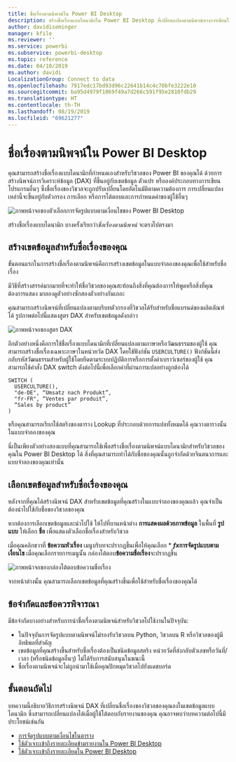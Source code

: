 ```yaml
---
title: ชื่อเรื่องตามนิพจน์ใน Power BI Desktop
description: สร้างชื่อเรื่องแบบไดนามิกใน Power BI Desktop ที่เปลี่ยนแปลงตามนิพจน์ทางการเขียนโปรแกรมโดยใช้การจัดรูปแบบทางโปรแกรมแบบมีเงื่อนไข
author: davidiseminger
manager: kfile
ms.reviewer: ''
ms.service: powerbi
ms.subservice: powerbi-desktop
ms.topic: reference
ms.date: 04/10/2019
ms.author: davidi
LocalizationGroup: Connect to data
ms.openlocfilehash: 7917edc17bd93d96c22641b14c4c70bfe3222e10
ms.sourcegitcommit: ba95d4979f1869f49a7d266c591f95e2810fdb29
ms.translationtype: HT
ms.contentlocale: th-TH
ms.lasthandoff: 08/19/2019
ms.locfileid: "69621277"
---
```

# <a name="expression-based-titles-in-power-bi-desktop"></a>ชื่อเรื่องตามนิพจน์ใน Power BI Desktop

คุณสามารถสร้างชื่อเรื่องแบบไดนามิกที่กำหนดเองสำหรับวิชวลของ Power BI ของคุณได้ ด้วยการสร้างนิพจน์การวิเคราะห์ข้อมูล (DAX) ที่ขึ้นอยู่กับเขตข้อมูล ตัวแปร หรือองค์ประกอบทางการเขียนโปรแกรมอื่นๆ ซึ่งชื่อเรื่องของวิชวลจะถูกปรับเปลี่ยนโดยอัตโนมัติตามความต้องการ การเปลี่ยนแปลงเหล่านี้จะขึ้นอยู่กับตัวกรอง การเลือก หรือการโต้ตอบและการกำหนดค่าของผู้ใช้อื่นๆ

![ภาพหน้าจอของตัวเลือกการจัดรูปแบบตามเงื่อนไขของ Power BI Desktop](media/desktop-conditional-formatting-visual-titles/expression-based-title-01.png)

สร้างชื่อเรื่องแบบไดนามิก บางครั้งเรียกว่า*ชื่อเรื่องตามนิพจน์* จะตรงไปตรงมา 

## <a name="create-a-field-for-your-title"></a>สร้างเขตข้อมูลสำหรับชื่อเรื่องของคุณ

ขั้นตอนแรกในการสร้างชื่อเรื่องตามนิพจน์คือการสร้างเขตข้อมูลในแบบจำลองของคุณเพื่อใช้สำหรับชื่อเรื่อง 

มีวิธีที่สร้างสรรค์มากมายที่จะทำให้ชื่อวิชวลของคุณสะท้อนถึงสิ่งที่คุณต้องการให้พูดหรือสิ่งที่คุณต้องการแสดง มาลองดูตัวอย่างซักสองตัวอย่างกันเถอะ

คุณสามารถสร้างนิพจน์ที่เปลี่ยนแปลงตามบริบทตัวกรองที่วิชวลได้รับสำหรับชื่อแบรนด์ของผลิตภัณฑ์ได้ รูปภาพต่อไปนี้แสดงสูตร DAX สำหรับเขตข้อมูลดังกล่าว

![ภาพหน้าจอของสูตร DAX](media/desktop-conditional-formatting-visual-titles/expression-based-title-02.png)

อีกตัวอย่างหนึ่งคือการใช้ชื่อเรื่องแบบไดนามิกที่เปลี่ยนแปลงตามภาษาหรือวัฒนธรรมของผู้ใช้ คุณสามารถสร้างชื่อเรื่องเฉพาะภาษาในหน่วยวัด DAX โดยใช้ฟังก์ชัน `USERCULTURE()` ฟังก์ชันนี้ส่งกลับรหัสวัฒนธรรมสำหรับผู้ใช้โดยยึดตามระบบปฏิบัติการหรือการตั้งค่าเบราว์เซอร์ของผู้ใช้ คุณสามารถใช้คำสั่ง DAX switch ดังต่อไปนี้เพื่อเลือกค่าที่ผ่านการแปลอย่างถูกต้องได้ 

```
SWITCH (
  USERCULTURE(),
  "de-DE", “Umsatz nach Produkt”,
  "fr-FR", “Ventes par produit”,
  “Sales by product”
)
```

หรือคุณสามารถเรียกใช้สตริงของตาราง Lookup ที่ประกอบด้วยการแปลทั้งหมดได้ คุณวางตารางนั้นในแบบจำลองของคุณ 

นี่เป็นเพียงตัวอย่างสองแบบที่คุณสามารถใช้เพื่อสร้างชื่อเรื่องตามนิพจน์แบบไดนามิกสำหรับวิชวลของคุณใน Power BI Desktop ได้ สิ่งที่คุณสามารถทำได้กับชื่อของคุณนั้นถูกจำกัดด้วยจินตนาการและแบบจำลองของคุณเท่านั้น


## <a name="select-your-field-for-your-title"></a>เลือกเขตข้อมูลสำหรับชื่อเรื่องของคุณ

หลังจากที่คุณได้สร้างนิพจน์ DAX สำหรับเขตข้อมูลที่คุณสร้างในแบบจำลองของคุณแล้ว คุณจำเป็นต้องนำไปใช้กับชื่อของวิชวลของคุณ

หากต้องการเลือกเขตข้อมูลและนำไปใช้ ให้ไปที่บานหน้าต่าง **การแสดงผลด้วยภาพข้อมูล** ในพื้นที่ **รูปแบบ** ให้เลือก **ชื่อ** เพื่อแสดงตัวเลือกชื่อเรื่องสำหรับวิชวล 

เมื่อคุณคลิกขวาที่ **ข้อความหัวเรื่อง** เมนูบริบทจะปรากฏขึ้นเพื่อให้คุณเลือก * **<em>fx</em>การจัดรูปแบบตามเงื่อนไข** เมื่อคุณเลือกรายการเมนูนั้น กล่องโต้ตอบ**ข้อความชื่อเรื่อง**จะปรากฏขึ้น 

![ภาพหน้าจอของกล่องโต้ตอบข้อความชื่อเรื่อง](media/desktop-conditional-formatting-visual-titles/expression-based-title-02b.png)

จากหน้าต่างนั้น คุณสามารถเลือกเขตข้อมูลที่คุณสร้างขึ้นเพื่อใช้สำหรับชื่อเรื่องของคุณได้

## <a name="limitations-and-considerations"></a>ข้อจำกัดและข้อควรพิจารณา

มีข้อจำกัดบางอย่างสำหรับการนำชื่อเรื่องตามนิพจน์สำหรับวิชวลไปใช้งานในปัจจุบัน:

* ในปัจจุบันการจัดรูปแบบตามนิพจน์ไม่รองรับวิชวลบน Python, วิชวลบน R หรือวิชวลของผู้มีอิทธิพลที่สำคัญ
* เขตข้อมูลที่คุณสร้างขึ้นสำหรับชื่อเรื่องต้องเป็นชนิดข้อมูลสตริง หน่วยวัดที่ส่งกลับตัวเลขหรือวันที่/เวลา (หรือชนิดข้อมูลอื่นๆ) ไม่ได้รับการสนับสนุนในขณะนี้
* ชื่อเรื่องตามนิพจน์จะไม่ถูกนำมาใช้เมื่อคุณปักหมุดวิชวลไปยังแดชบอร์ด

## <a name="next-steps"></a>ขั้นตอนถัดไป

บทความนี้อธิบายวิธีการสร้างนิพจน์ DAX ที่เปลี่ยนชื่อเรื่องของวิชวลของคุณลงในเขตข้อมูลแบบไดนามิก ซึ่งสามารถเปลี่ยนแปลงได้เมื่อผู้ใช้โต้ตอบกับรายงานของคุณ คุณอาจพบว่าบทความต่อไปนี้มีประโยชน์เช่นกัน

* [การจัดรูปแบบตามเงื่อนไขในตาราง](desktop-conditional-table-formatting.md)
* [ใช้ตัวเจาะเข้าถึงรายละเอียดข้ามรายงานใน Power BI Desktop](desktop-cross-report-drill-through.md)
* [ใช้ตัวเจาะเข้าถึงรายละเอียดใน Power BI Desktop](desktop-drillthrough.md)
